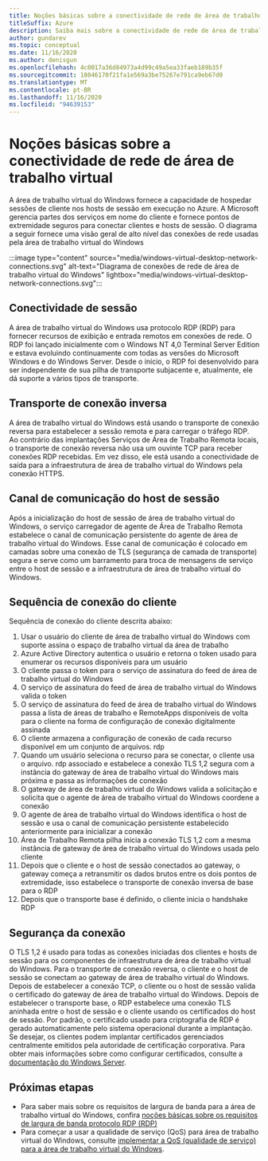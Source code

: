 ```yaml
---
title: Noções básicas sobre a conectividade de rede de área de trabalho virtual
titleSuffix: Azure
description: Saiba mais sobre a conectividade de rede de área de trabalho virtual do Windows
author: gundarev
ms.topic: conceptual
ms.date: 11/16/2020
ms.author: denisgun
ms.openlocfilehash: 4c0017a36d84973a4d99c49a5ea33faeb189b35f
ms.sourcegitcommit: 18046170f21fa1e569a3be75267e791ca9eb67d0
ms.translationtype: MT
ms.contentlocale: pt-BR
ms.lasthandoff: 11/16/2020
ms.locfileid: "94639153"
---
```

# <a name="understanding-windows-virtual-desktop-network-connectivity"></a>Noções básicas sobre a conectividade de rede de área de trabalho virtual

A área de trabalho virtual do Windows fornece a capacidade de hospedar sessões de cliente nos hosts de sessão em execução no Azure. A Microsoft gerencia partes dos serviços em nome do cliente e fornece pontos de extremidade seguros para conectar clientes e hosts de sessão. O diagrama a seguir fornece uma visão geral de alto nível das conexões de rede usadas pela área de trabalho virtual do Windows

:::image type="content" source="media/windows-virtual-desktop-network-connections.svg" alt-text="Diagrama de conexões de rede de área de trabalho virtual do Windows" lightbox="media/windows-virtual-desktop-network-connections.svg":::

## <a name="session-connectivity"></a>Conectividade de sessão

A área de trabalho virtual do Windows usa protocolo RDP (RDP) para fornecer recursos de exibição e entrada remotos em conexões de rede. O RDP foi lançado inicialmente com o Windows NT 4,0 Terminal Server Edition e estava evoluindo continuamente com todas as versões do Microsoft Windows e do Windows Server. Desde o início, o RDP foi desenvolvido para ser independente de sua pilha de transporte subjacente e, atualmente, ele dá suporte a vários tipos de transporte.

## <a name="reverse-connect-transport"></a>Transporte de conexão inversa

A área de trabalho virtual do Windows está usando o transporte de conexão reversa para estabelecer a sessão remota e para carregar o tráfego RDP. Ao contrário das implantações Serviços de Área de Trabalho Remota locais, o transporte de conexão reversa não usa um ouvinte TCP para receber conexões RDP recebidas. Em vez disso, ele está usando a conectividade de saída para a infraestrutura de área de trabalho virtual do Windows pela conexão HTTPS.

## <a name="session-host-communication-channel"></a>Canal de comunicação do host de sessão

Após a inicialização do host de sessão de área de trabalho virtual do Windows, o serviço carregador de agente de Área de Trabalho Remota estabelece o canal de comunicação persistente do agente de área de trabalho virtual do Windows. Esse canal de comunicação é colocado em camadas sobre uma conexão de TLS (segurança de camada de transporte) segura e serve como um barramento para troca de mensagens de serviço entre o host de sessão e a infraestrutura de área de trabalho virtual do Windows.

## <a name="client-connection-sequence"></a>Sequência de conexão do cliente

Sequência de conexão do cliente descrita abaixo:

1. Usar o usuário do cliente de área de trabalho virtual do Windows com suporte assina o espaço de trabalho virtual da área de trabalho
2. Azure Active Directory autentica o usuário e retorna o token usado para enumerar os recursos disponíveis para um usuário
3. O cliente passa o token para o serviço de assinatura do feed de área de trabalho virtual do Windows
4. O serviço de assinatura do feed de área de trabalho virtual do Windows valida o token
5. O serviço de assinatura do feed de área de trabalho virtual do Windows passa a lista de áreas de trabalho e RemoteApps disponíveis de volta para o cliente na forma de configuração de conexão digitalmente assinada
6. O cliente armazena a configuração de conexão de cada recurso disponível em um conjunto de arquivos. rdp
7. Quando um usuário seleciona o recurso para se conectar, o cliente usa o arquivo. rdp associado e estabelece a conexão TLS 1,2 segura com a instância do gateway de área de trabalho virtual do Windows mais próxima e passa as informações de conexão
8. O gateway de área de trabalho virtual do Windows valida a solicitação e solicita que o agente de área de trabalho virtual do Windows coordene a conexão
9. O agente de área de trabalho virtual do Windows identifica o host de sessão e usa o canal de comunicação persistente estabelecido anteriormente para inicializar a conexão
10. Área de Trabalho Remota pilha inicia a conexão TLS 1,2 com a mesma instância de gateway de área de trabalho virtual do Windows usada pelo cliente
11. Depois que o cliente e o host de sessão conectados ao gateway, o gateway começa a retransmitir os dados brutos entre os dois pontos de extremidade, isso estabelece o transporte de conexão inversa de base para o RDP
12. Depois que o transporte base é definido, o cliente inicia o handshake RDP

## <a name="connection-security"></a>Segurança da conexão

O TLS 1,2 é usado para todas as conexões iniciadas dos clientes e hosts de sessão para os componentes de infraestrutura de área de trabalho virtual do Windows.
Para o transporte de conexão reversa, o cliente e o host de sessão se conectam ao gateway de área de trabalho virtual do Windows. Depois de estabelecer a conexão TCP, o cliente ou o host de sessão valida o certificado do gateway de área de trabalho virtual do Windows.
Depois de estabelecer o transporte base, o RDP estabelece uma conexão TLS aninhada entre o host de sessão e o cliente usando os certificados do host de sessão. Por padrão, o certificado usado para criptografia de RDP é gerado automaticamente pelo sistema operacional durante a implantação. Se desejar, os clientes podem implantar certificados gerenciados centralmente emitidos pela autoridade de certificação corporativa. Para obter mais informações sobre como configurar certificados, consulte a [documentação do Windows Server](/troubleshoot/windows-server/remote/remote-desktop-listener-certificate-configurations).

## <a name="next-steps"></a>Próximas etapas

* Para saber mais sobre os requisitos de largura de banda para a área de trabalho virtual do Windows, confira [noções básicas sobre os requisitos de largura de banda protocolo RDP (RDP)](rdp-bandwidth.md)
* Para começar a usar a qualidade de serviço (QoS) para área de trabalho virtual do Windows, consulte [implementar a QoS (qualidade de serviço) para a área de trabalho virtual do Windows](rdp-quality-of-service-qos.md).

